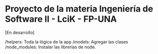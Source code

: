 # Proyecto de la materia Ingeniería de Software II - LciK - FP-UNA 

[En desarrollo] 


/helpers: Toda la lógica de la app
/models: Agregar las clases 
/node_modules: Instalar las librerías de node. 

